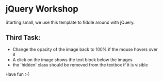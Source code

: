 # jQuery Workshop
Starting small, we use this template to fiddle around with jQuery.

## Third Task:
- Change the opacity of the image back to 100% if the mouse hovers over it
- A click on the image shows the text block below the images
- the 'hidden' class should be removed from the textbox if it is visible

Have fun :-)